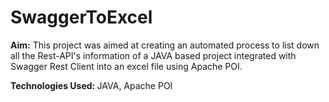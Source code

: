 # SwaggerToExcel

<b>Aim:</b> This project was aimed at creating an automated process to list down all the Rest-API's information of a JAVA based project integrated with Swagger Rest Client into an excel file using Apache POI.

<b>Technologies Used: </b> JAVA, Apache POI
